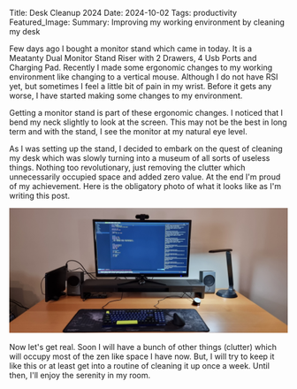 Title: Desk Cleanup 2024
Date: 2024-10-02
Tags: productivity
Featured_Image: 
Summary: Improving my working environment by cleaning my desk


Few days ago I bought a monitor stand which came in today. It is a Meatanty Dual Monitor Stand Riser with 2 Drawers, 4 Usb Ports and Charging Pad. Recently I made some ergonomic changes to my working environment like changing to a vertical mouse. Although I do not have RSI yet, but sometimes I feel a little bit of pain in my wrist. Before it gets any worse, I have started making some changes to my environment.

Getting a monitor stand is part of these ergonomic changes. I noticed that I bend my neck slightly to look at the screen. This may not be the best in long term and with the stand, I see the monitor at my natural eye level.

As I was setting up the stand, I decided to embark on the quest of cleaning my desk which was slowly turning into a museum of all sorts of useless things. Nothing too revolutionary, just removing the clutter which unnecessarily occupied space and added zero value. At the end I'm proud of my achievement. Here is the obligatory photo of what it looks like as I'm writing this post.

![Clean Desk](desk-cleanup.jpg)

Now let's get real. Soon I will have a bunch of other things (clutter) which will occupy most of the zen like space I have now. But, I will try to keep it like this or at least get into a routine of cleaning it up once a week. Until then, I'll enjoy the serenity in my room.
